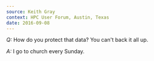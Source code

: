 ```yaml
---
source: Keith Gray
context: HPC User Forum, Austin, Texas
date: 2016-09-08
---
```

*Q:* How do you protect that data? You can't back it all up. 

*A:* I go to church every Sunday.
